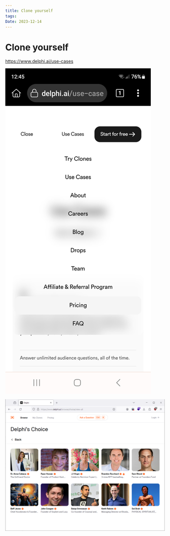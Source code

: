 ```yaml
---
title: Clone yourself
tags: 
Date: 2023-12-14
---
```


# Clone yourself


<https://www.delphi.ai/use-cases>

![](../_asset/2023-12-14_delphi-ai_image_1.jpg)

![](../_asset/2023-12-14_delphi-ai_image_2.png)